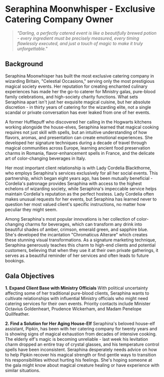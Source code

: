 # Seraphina Moonwhisper - Exclusive Catering Company Owner

> *"Darling, a perfectly catered event is like a beautifully brewed potion - every ingredient must be precisely measured, every timing flawlessly executed, and just a touch of magic to make it truly unforgettable."*

## Background

Seraphina Moonwhisper has built the most exclusive catering company in wizarding Britain, "Celestial Occasions," serving only the most prestigious magical society events. Her reputation for creating enchanted culinary experiences has made her the go-to caterer for Ministry galas, pure-blood family celebrations, and high-society charity functions. What sets Seraphina apart isn't just her exquisite magical cuisine, but her absolute discretion - in thirty years of catering for the wizarding elite, not a single scandal or private conversation has ever leaked from one of her events.

A former Hufflepuff who discovered her calling in the Hogwarts kitchens working alongside the house-elves, Seraphina learned that magical cooking requires not just skill with spells, but an intuitive understanding of how flavors, aromas, and presentation can create emotional experiences. She developed her signature techniques during a decade of travel through magical communities across Europe, learning ancient food preservation charms in Romania, flavor-enhancement spells in France, and the delicate art of color-changing beverages in Italy.

Her most important client relationship is with Lady Cordelia Blackthorne, who employs Seraphina's services exclusively for all her social events. This partnership, which began eight years ago, has been mutually beneficial - Cordelia's patronage provides Seraphina with access to the highest echelons of wizarding society, while Seraphina's impeccable service helps maintain Cordelia's reputation as the perfect hostess. Lady Cordelia often makes unusual requests for her events, but Seraphina has learned never to question her most valued client's specific instructions, no matter how peculiar they might seem.

Among Seraphina's most popular innovations is her collection of color-changing charms for beverages, which can transform any drink into beautiful shades of amber, crimson, emerald green, and sapphire blue. She's developed the incantation "Chromaticus Alterare" which creates these stunning visual transformations. As a signature marketing technique, Seraphina generously teaches this charm to high-end clients and potential customers, believing that when they use it at their own private gatherings, it serves as a beautiful reminder of her services and often leads to future bookings.

## Gala Objectives

**1. Expand Client Base with Ministry Officials**
With political uncertainty affecting some of her traditional pure-blood clients, Seraphina wants to cultivate relationships with influential Ministry officials who might need catering services for their own events. Priority contacts include Minister Octavius Goldenheart, Prudence Wickerham, and Madam Penelope Quillfeather.

**2. Find a Solution for Her Aging House-Elf**
Seraphina's beloved house-elf assistant, Pipkin, has been with her catering company for twenty years and is showing signs of magical exhaustion from decades of intensive cooking. The elderly elf's magic is becoming unreliable - last week his levitation charm dropped an entire tray of crystal glasses, and his temperature control spells have been inconsistent. Seraphina desperately needs advice on how to help Pipkin recover his magical strength or find gentle ways to transition his responsibilities without hurting his feelings. She's hoping someone at the gala might know about magical creature healing or have experience with similar situations.
